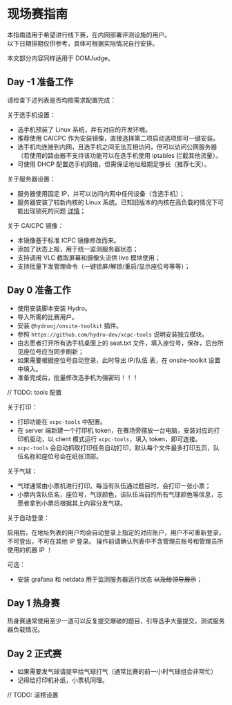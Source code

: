 # 现场赛指南

本指南适用于希望进行线下赛，在内网部署评测设施的用户。  
以下日期排期仅供参考，具体可根据实际情况自行安排。

本文部分内容同样适用于 DOMJudge。

## Day -1 准备工作

请检查下述列表是否均按需求配置完成：

关于选手机设置：

- 选手机预装了 Linux 系统，并有对应的开发环境。
- 推荐使用 CAICPC 作为安装镜像，直接选择第二项启动选项即可一键安装。
- 选手机均连接到内网，且选手机之间无法互相访问，但可以访问公网服务器（若使用的路由器不支持该功能可以在选手机使用 iptables 拦截其他流量）。
- 可使用 DHCP 配置选手机网络，但需保证地址租期足够长（推荐七天）。

关于服务器设置：

- 服务器使用固定 IP，并可以访问内网中任何设备（含选手机）；
- 服务器安装了较新内核的 Linux 系统。已知旧版本的内核在高负载的情况下可能出现锁死的问题 [详情](https://blog.taoky.moe/2023-12-02/icpc-2023-hefei-judgehosts-scale.html)；

关于 CAICPC 镜像：

- 本镜像基于标准 ICPC 镜像修改而来。
- 添加了状态上报，用于统一监测服务器状态；
- 支持调用 VLC 截取屏幕和摄像头流供 live 模块使用；
- 支持批量下发管理命令（一键锁屏/解锁/重启/显示座位号等等）；

## Day 0 准备工作

- 使用安装脚本安装 Hydro。
- 导入所需的比赛用户。
- 安装 `@hydrooj/onsite-toolkit` 插件。
- 参照 `https://github.com/hydro-dev/xcpc-tools` 说明安装独立模块。
- 由志愿者打开所有选手机桌面上的 seat.txt 文件，填入座位号，保存，后台所见座位号应当同步刷新；
- 如果需要根据座位号自动登录，此时导出 IP/队伍 表，在 onsite-toolkit 设置中填入。
- 准备完成后，批量修改选手机为强密码！！！

// TODO: tools 配置

关于打印：

- 打印功能在 `xcpc-tools` 中配置。
- 在 server 端新建一个打印机 token，在赛场旁摆放一台电脑，安装对应的打印机驱动，以 client 模式运行 `xcpc-tools`，填入 token，即可连接。
- `xcpc-tools` 会自动抓取打印任务自动打印，默认每个文件最多打印五页，队伍名称和座位号会在纸张顶部。

关于气球：

- 气球通常由小票机进行打印。每当有队伍通过题目时，会打印一张小票；
- 小票内含队伍名，座位号，气球颜色，该队伍当前的所有气球颜色等信息，志愿者拿到小票后根据其上内容分发气球。

关于自动登录：

启用后，在地址列表的用户均会自动登录上指定的对应账户，用户不可重新登录，不可登出，不可在其他 IP 登录。
操作前请确认列表中不含管理员账号和管理员所使用的机器 IP ！

可选：

- 安装 grafana 和 netdata 用于监测服务器运行状态 ~~以及给领导展示~~；

## Day 1 热身赛

热身赛通常使用至少一道可以反复提交爆破的题目，引导选手大量提交，测试服务器负载情况。

## Day 2 正式赛

- 如果需要发气球请提早给气球打气（通常比赛的前一小时气球组会非常忙）
- 记得给打印机补纸，小票机同理。

// TODO: 滚榜设置
